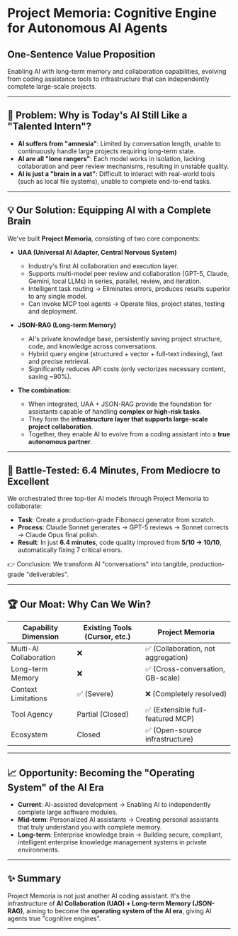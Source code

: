 # Project Memoria: Cognitive Engine for Autonomous AI Agents

## One-Sentence Value Proposition
Enabling AI with long-term memory and collaboration capabilities, evolving from coding assistance tools to infrastructure that can independently complete large-scale projects.

---

## 🎯 Problem: Why is Today's AI Still Like a "Talented Intern"?
- **AI suffers from "amnesia"**: Limited by conversation length, unable to continuously handle large projects requiring long-term state.
- **AI are all "lone rangers"**: Each model works in isolation, lacking collaboration and peer review mechanisms, resulting in unstable quality.
- **AI is just a "brain in a vat"**: Difficult to interact with real-world tools (such as local file systems), unable to complete end-to-end tasks.

---

## 💡 Our Solution: Equipping AI with a Complete Brain
We've built **Project Memoria**, consisting of two core components:

- **UAA (Universal AI Adapter, Central Nervous System)**
  - Industry's first AI collaboration and execution layer.
  - Supports multi-model peer review and collaboration (GPT-5, Claude, Gemini, local LLMs) in series, parallel, review, and iteration.
  - Intelligent task routing → Eliminates errors, produces results superior to any single model.
  - Can invoke MCP tool agents → Operate files, project states, testing and deployment.

- **JSON-RAG (Long-term Memory)**
  - AI's private knowledge base, persistently saving project structure, code, and knowledge across conversations.
  - Hybrid query engine (structured + vector + full-text indexing), fast and precise retrieval.
  - Significantly reduces API costs (only vectorizes necessary content, saving ~90%).

- **The combination:**
  - When integrated, UAA + JSON-RAG provide the foundation for assistants capable of handling **complex or high-risk tasks**.  
  - They form the **infrastructure layer that supports large-scale project collaboration**.  
  - Together, they enable AI to evolve from a coding assistant into a **true autonomous partner**.  

---

## 🚀 Battle-Tested: 6.4 Minutes, From Mediocre to Excellent
We orchestrated three top-tier AI models through Project Memoria to collaborate:

- **Task**: Create a production-grade Fibonacci generator from scratch.
- **Process**: Claude Sonnet generates → GPT-5 reviews → Sonnet corrects → Claude Opus final polish.
- **Result**: In just **6.4 minutes**, code quality improved from **5/10 → 10/10**, automatically fixing 7 critical errors.

👉 Conclusion: We transform AI "conversations" into tangible, production-grade "deliverables".

---

## 🏆 Our Moat: Why Can We Win?
| Capability Dimension | Existing Tools (Cursor, etc.) | Project Memoria |
|----------|---------------------|-----------------|
| Multi-AI Collaboration | ❌ | ✅ (Collaboration, not aggregation) |
| Long-term Memory | ❌ | ✅ (Cross-conversation, GB-scale) |
| Context Limitations | ✅ (Severe) | ❌ (Completely resolved) |
| Tool Agency | Partial (Closed) | ✅ (Extensible full-featured MCP) |
| Ecosystem | Closed | ✅ (Open-source infrastructure) |

---

## 📈 Opportunity: Becoming the "Operating System" of the AI Era
- **Current**: AI-assisted development → Enabling AI to independently complete large software modules.
- **Mid-term**: Personalized AI assistants → Creating personal assistants that truly understand you with complete memory.
- **Long-term**: Enterprise knowledge brain → Building secure, compliant, intelligent enterprise knowledge management systems in private environments.

---

## ✨ Summary
Project Memoria is not just another AI coding assistant.
It's the infrastructure of **AI Collaboration (UAO) + Long-term Memory (JSON-RAG)**,
aiming to become the **operating system of the AI era**, giving AI agents true "cognitive engines".

---